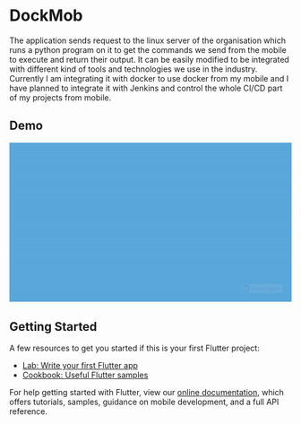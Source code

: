 # DockMob

The application sends request to the linux server of the organisation which runs a python program on it to get the commands we send from the mobile to execute and return their output. It can be easily modified to be integrated with different kind of tools and technologies we use in the industry. Currently I am integrating it with docker to use docker from my mobile and I have planned to integrate it with Jenkins and control the whole CI/CD part of my projects from mobile.

## Demo
![demogif](https://github.com/Aman9026/Dock-Mob/blob/master/DEMO/ezgif.com-video-to-gif.gif)

## Getting Started

A few resources to get you started if this is your first Flutter project:

- [Lab: Write your first Flutter app](https://flutter.dev/docs/get-started/codelab)
- [Cookbook: Useful Flutter samples](https://flutter.dev/docs/cookbook)

For help getting started with Flutter, view our
[online documentation](https://flutter.dev/docs), which offers tutorials,
samples, guidance on mobile development, and a full API reference.
